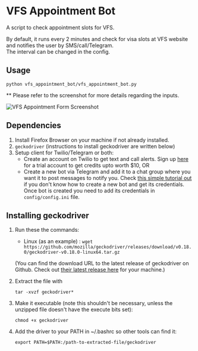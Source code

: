 # VFS Appointment Bot

A script to check appointment slots for VFS.

By default, it runs every 2 minutes and check for visa slots at VFS website and notifies the user by SMS/call/Telegram. <br/>
The interval can be changed in the config.

## Usage

`python vfs_appointment_bot/vfs_appointment_bot.py`

** Please refer to the screenshot for more details regarding the inputs.

![VFS Appointment Form Screenshot](./assets/vfs-appointment-form.png)

## Dependencies

1. Install Firefox Browser on your machine if not already installed.
2. `geckodriver` (instructions to install geckodriver are written below)
3. Setup client for Twilio/Telegram or both:
    - Create an account on Twilio to get text and call alerts. Sign up [here](https://www.twilio.com/try-twilio) for a trial account to get credits upto worth $10, OR
    - Create a new bot via Telegram and add it to a chat group where you want it to post messages to notify you. Check [this simple tutorial out](https://medium.com/codex/using-python-to-send-telegram-messages-in-3-simple-steps-419a8b5e5e2) if you don't know how to create a new bot and get its credentials. Once bot is created you need to add its credentials in `config/config.ini` file.


## Installing geckodriver

1. Run these the commands:

    - Linux (as an example) : `wget https://github.com/mozilla/geckodriver/releases/download/v0.18.0/geckodriver-v0.18.0-linux64.tar.gz`

    (You can find the download URL to the latest release of geckodriver on Github. Check out [their latest release here](https://github.com/mozilla/geckodriver/releases) for your machine.)

2. Extract the file with

    `tar -xvzf geckodriver*`

3. Make it executable (note this shouldn't be necessary, unless the unzipped file doesn't have the execute bits set):

    `chmod +x geckodriver`

4. Add the driver to your PATH in ~/.bashrc so other tools can find it:

    `export PATH=$PATH:/path-to-extracted-file/geckodriver`




